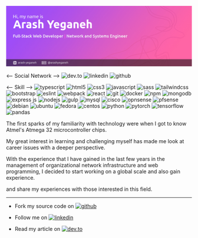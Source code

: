 ![arash-yeganeh](img/header.jpg)

<p>
<-- Social Network -->
<img alt="dev.to" src="https://img.shields.io/badge/-Dev.to-000?style=flat-square&logo=dev.to&logoColor=white"/>
<img alt="linkedin" src="https://img.shields.io/badge/-Linkedin-0077B5?style=flat-square&logo=linkedin&logoColor=white"/>
<img alt="github" src="https://img.shields.io/badge/-GitHub-ea09c1?style=flat-square&logo=github&logoColor=white"/>

<-- Skill -->
<img alt="typescript" src="https://img.shields.io/badge/-TypeScript-007ACC?style=flat-square&logo=typescript&logoColor=white"/>
<img alt="html5" src="https://img.shields.io/badge/-HTML5-E34F26?style=flat-square&logo=html5&logoColor=white"/>
<img alt="css3" src="https://img.shields.io/badge/-CSS3-F59E0B?style=flat-square&logo=css3&logoColor=white"/>
<img alt="javascript" src="https://img.shields.io/badge/-JavaScript-4CC61E?style=flat-square&logo=javascript&logoColor=white"/>
<img alt="sass" src="https://img.shields.io/badge/-Sass-C55F92?style=flat-square&logo=SASS&logoColor=white"/>
<img alt="tailwindcss" src="https://img.shields.io/badge/-TailwindCSS-41A2AD?style=flat-square&logo=tailwindcss&logoColor=white"/>
<img alt="bootstrap" src="https://img.shields.io/badge/-Bootstrap-8311F6?style=flat-square&logo=bootstrap&logoColor=white"/>
<img alt="eslint" src="https://img.shields.io/badge/-ESlint-4930BD?style=flat-square&logo=eslint&logoColor=white"/>
<img alt="webpack" src="https://img.shields.io/badge/-Webpack-8DD6F9?style=flat-square&logo=webpack&logoColor=white"/>
<img alt="react" src="https://img.shields.io/badge/-React-45b8d8?style=flat-square&logo=react&logoColor=white"/>
<img alt="git" src="https://img.shields.io/badge/-Git-F05032?style=flat-square&logo=git&logoColor=white"/>
<img alt="docker" src="https://img.shields.io/badge/-Docker-46a2f1?style=flat-square&logo=docker&logoColor=white"/>
<img alt="npm" src="https://img.shields.io/badge/-NPM-CB3837?style=flat-square&logo=npm&logoColor=white"/>
<img alt="mongodb" src="https://img.shields.io/badge/-MongoDB-13aa52?style=flat-square&logo=mongodb&logoColor=white"/>
<img alt="express js" src="https://img.shields.io/badge/-Express%20JS-F7F7F7?style=flat-square&logo=express&logoColor=4A4A4A"/>
<img alt="nodejs" src="https://img.shields.io/badge/-Nodejs-43853d?style=flat-square&logo=Node.js&logoColor=white"/>
<img alt="gulp" src="https://img.shields.io/badge/-Gulp-E0453D?style=flat-square&logo=gulp&logoColor=white"/>
<img alt="mysql" src="https://img.shields.io/badge/-MySQL-0fa1db?style=flat-square&logo=mysql&logoColor=white"/>
<img alt="cisco" src="https://img.shields.io/badge/-CISCO-2a9fc9?style=flat-square&logo=cisco&logoColor=white"/>
<img alt="opnsense" src="https://img.shields.io/badge/-OPNSense-E9892A?style=flat-square&logo=opnsense&logoColor=white"/>
<img alt="pfsense" src="https://img.shields.io/badge/-PFSense-F7F7F7?style=flat-square&logo=pfsense&logoColor=black"/>
<img alt="debian" src="https://img.shields.io/badge/-Debian-A3002F?style=flat-square&logo=debian&logoColor=white"/>
<img alt="ubuntu" src="https://img.shields.io/badge/-Ubuntu-DD4814?style=flat-square&logo=ubuntu&logoColor=white"/>
<img alt="fedora" src="https://img.shields.io/badge/-Fedora-35679E?style=flat-square&logo=fedora&logoColor=white"/>
<img alt="centos" src="https://img.shields.io/badge/-CentOs-8E2175?style=flat-square&logo=centos&logoColor=white"/>
<img alt="python" src="https://img.shields.io/badge/-Python-F6CC34?style=flat-square&logo=python&logoColor=blue"/>
<img alt="pytorch" src="https://img.shields.io/badge/-PyTorch-ffded8?style=flat-square&logo=pytorch&logoColor=E74A2B"/>
<img alt="tensorflow" src="https://img.shields.io/badge/-TensorFlow-ffdbb5?style=flat-square&logo=tensorflow&logoColor=F78100"/>
<img alt="pandas" src="https://img.shields.io/badge/-Pandas-fcdeef?style=flat-square&logo=pandas&logoColor=E00484"/>
</p>

The first sparks of my familiarity with technology were when I got to know Atmel's Atmega 32 microcontroller chips. 

My great interest in learning and challenging myself has made me look at career issues with a deeper perspective.

 With the experience that I have gained in the last few years in the management of organizational network infrastructure and web programming, I decided to start working on a global scale and also  gain experience.

and share my experiences with those interested in this field.



---

<ul>
	<li>
		<p>
			Fork my source code on 
			<a href="https://github.com/arashyeganeh?tab=repositories">
				<img alt="github" src="https://img.shields.io/badge/-GitHub-ea09c1?style=flat-square&logo=github&logoColor=white"/>
			</a>
		</p>
	</li>
	<li>
		<p>
			Follow me on
			<a href="https://www.linkedin.com/in/arash-yeganeh/">
				<img alt="linkedin" src="https://img.shields.io/badge/-Linkedin-0077B5?style=flat-square&logo=linkedin&logoColor=white"/>
			</a>
		</p>
	</li>
	<li>
		<p>
			Read my article on
			<a href="https://dev.to/arashyeganeh">
				<img alt="dev.to" src="https://img.shields.io/badge/-Dev.to-000?style=flat-square&logo=dev.to&logoColor=white"/>
			</a>
		</p>
	</li>
</ul>

